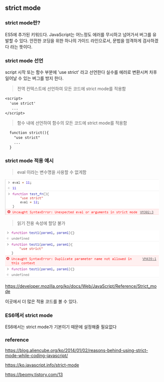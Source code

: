 ## strict mode

### strict mode란?

ES5에 추가된 키워드다. JavaScript는 어느정도 에러를 무시하고 넘어가서 버그를 유발할 수 있다.
안전한 코딩을 위한 하나의 가이드 라인으로서, 문법을 엄격하게 검사하겠다 라는 뜻이다.

### strict mode 선언

script 시작 또는 함수 부분에 'use strict' 라고 선언한다
실수를 에러로 변환시켜 차후 일어날 수 있는 버그를 방지 한다.

> 전역 컨텍스트에 선언하여 모든 코드에 strict mode를 적용함
```
<script>
  'use strict'
   ...
</script>
```

> 함수 내에 선언하여 함수의 모든 코드에 strict mode를 적용함
```
  function strict(){
    "use strict"
    ...
  }
```

### strict mode 적용 예시

> eval 이라는 변수명을 사용할 수 없게함

![test](/_resource/image/JavaScript/JavaScript-strict_mode-01.PNG)



> 읽기 전용 속성에 할당 불가

![test](/_resource/image/JavaScript/JavaScript-strict_mode-02.PNG)


https://developer.mozilla.org/ko/docs/Web/JavaScript/Reference/Strict_mode

이곳에서 더 많은 적용 코드를 볼 수 있다.


### ES6에서 strict mode

ES6에서는 strict mode가 기본이기 때문에 설정해줄 필요없다





### reference
https://blog.aliencube.org/ko/2014/01/02/reasons-behind-using-strict-mode-while-coding-javascript/

https://ko.javascript.info/strict-mode

https://beomy.tistory.com/13
